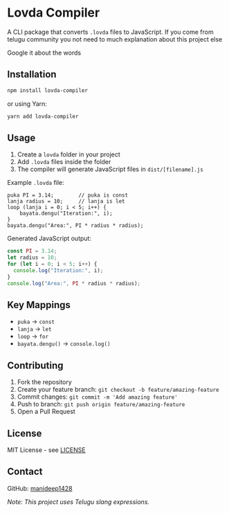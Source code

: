 # Lovda Compiler

A CLI package that converts `.lovda` files to JavaScript.
If you come from telugu community you not need to much explanation about this project else

Google it about the words

## Installation

```bash
npm install lovda-compiler
```

or using Yarn:

```bash
yarn add lovda-compiler
```

## Usage

1. Create a `lovda` folder in your project
2. Add `.lovda` files inside the folder
3. The compiler will generate JavaScript files in `dist/[filename].js`

Example `.lovda` file:

```
puka PI = 3.14;        // puka is const
lanja radius = 10;     // lanja is let
loop (lanja i = 0; i < 5; i++) {
    bayata.dengu("Iteration:", i);
}
bayata.dengu("Area:", PI * radius * radius);
```

Generated JavaScript output:

```javascript
const PI = 3.14;
let radius = 10;
for (let i = 0; i < 5; i++) {
  console.log("Iteration:", i);
}
console.log("Area:", PI * radius * radius);
```

## Key Mappings

- `puka` → `const`
- `lanja` → `let`
- `loop` → `for`
- `bayata.dengu()` → `console.log()`

## Contributing

1. Fork the repository
2. Create your feature branch: `git checkout -b feature/amazing-feature`
3. Commit changes: `git commit -m 'Add amazing feature'`
4. Push to branch: `git push origin feature/amazing-feature`
5. Open a Pull Request

## License

MIT License - see [LICENSE](LICENSE)

## Contact

GitHub: [manideep1428](https://github.com/manideep1428)

_Note: This project uses Telugu slang expressions._
